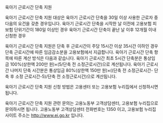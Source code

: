 육아기 근로시간 단축 지원

육아기 근로시간 단축 지원 대상은 육아기 근로시간 단축을 30일 이상 사용한 근로자 중 다음의 요건을 갖춘 경우입니다.
육아기 근로시간 단축을 시작한 날 이전에 고용보험 피보험 단위기간이 180일 이상인 경우
육아기 근로시간 단축이 끝난 날 이후 12개월 이내 신청한 경우

육아기 근로시간 단축 지원은 단축 후 근로시간이 주당 15시간 이상 35시간 이하인 경우 단축 근로시간에 따른 임금감소분을 고용보험에서 지급합니다.
육아기 근로시간 단축 항목에 따른 계산 방식은 다음과 같습니다.
육아기 근로시간 최초 5시간 단축분은 통상임금 100%(상한액 200만 원)×(5/단축 전 소정근로시간)으로 계산됩니다.
육아기 근로시간 나머지 단축 시간분은 통상임금 80%(상한액 150만 원)×((단축 전 소정근로시간- 단축 후 소정 근로시간-5)/단축 전 소정근로시간)으로 계산됩니다.

육아기 근로시간 단축 지원 신청 방법은 고용센터 또는 고용보험 누리집에서 신청하시면 됩니다.

육아기 근로시간 단축 지원 관련 문의는 고용노동부 고객상담센터, 고용보험 누리집으로 문의하시면 됩니다.
고용노동부 고객상담센터 전화번호는 1350 이고, 고용보험 누리집 사이트 주소는 http://www.ei.go.kr 입니다.